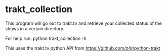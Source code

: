 # trakt_collection
This program will go out to trakt.tv and retrieve your collected status of the shows in a certain directory.

For help run: python trakt_collection -h 

This uses the trakt.tv python API from https://github.com/z4r/python-trakt
